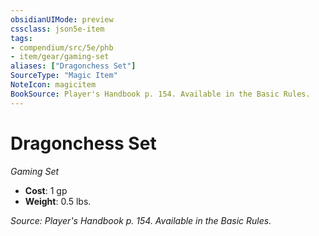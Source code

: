 ```yaml
---
obsidianUIMode: preview
cssclass: json5e-item
tags:
- compendium/src/5e/phb
- item/gear/gaming-set
aliases: ["Dragonchess Set"]
SourceType: "Magic Item"
NoteIcon: magicitem
BookSource: Player's Handbook p. 154. Available in the Basic Rules.
---
```

# Dragonchess Set
*Gaming Set*  

- **Cost**: 1 gp
- **Weight**: 0.5 lbs.

*Source: Player's Handbook p. 154. Available in the Basic Rules.*